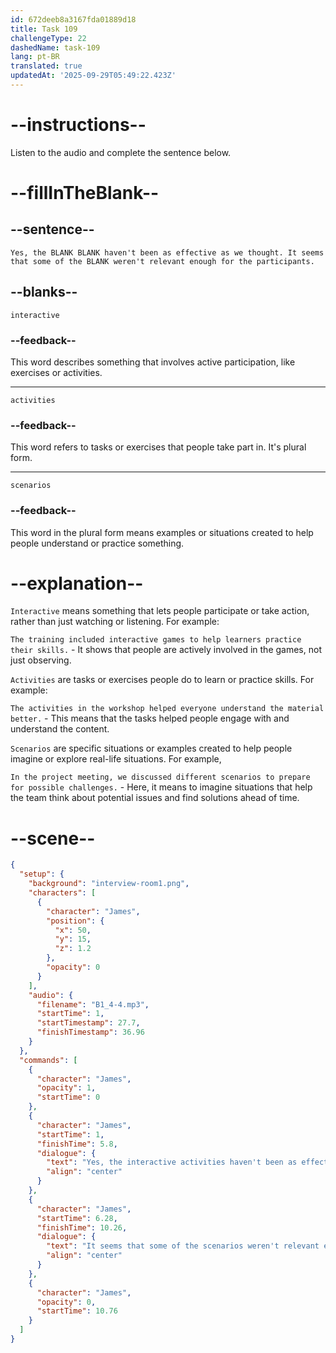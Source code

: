 ```yaml
---
id: 672deeb8a3167fda01889d18
title: Task 109
challengeType: 22
dashedName: task-109
lang: pt-BR
translated: true
updatedAt: '2025-09-29T05:49:22.423Z'
---
```


<!-- (Audio) James: Yes, the interactive activities haven't been as effective as we thought. It seems that some of the scenarios weren't relevant enough for the participants. -->

# --instructions--

Listen to the audio and complete the sentence below.

# --fillInTheBlank--

## --sentence--

`Yes, the BLANK BLANK haven't been as effective as we thought. It seems that some of the BLANK weren't relevant enough for the participants.`

## --blanks--

`interactive`

### --feedback--

This word describes something that involves active participation, like exercises or activities.

---

`activities`

### --feedback--

This word refers to tasks or exercises that people take part in. It's plural form.

---

`scenarios`

### --feedback--

This word in the plural form means examples or situations created to help people understand or practice something.

# --explanation--

`Interactive` means something that lets people participate or take action, rather than just watching or listening. For example:

`The training included interactive games to help learners practice their skills.` - It shows that people are actively involved in the games, not just observing.

`Activities` are tasks or exercises people do to learn or practice skills. For example:

`The activities in the workshop helped everyone understand the material better.` - This means that the tasks helped people engage with and understand the content.

`Scenarios` are specific situations or examples created to help people imagine or explore real-life situations. For example,

`In the project meeting, we discussed different scenarios to prepare for possible challenges.` - Here, it means to imagine situations that help the team think about potential issues and find solutions ahead of time.

# --scene--

```json
{
  "setup": {
    "background": "interview-room1.png",
    "characters": [
      {
        "character": "James",
        "position": {
          "x": 50,
          "y": 15,
          "z": 1.2
        },
        "opacity": 0
      }
    ],
    "audio": {
      "filename": "B1_4-4.mp3",
      "startTime": 1,
      "startTimestamp": 27.7,
      "finishTimestamp": 36.96
    }
  },
  "commands": [
    {
      "character": "James",
      "opacity": 1,
      "startTime": 0
    },
    {
      "character": "James",
      "startTime": 1,
      "finishTime": 5.8,
      "dialogue": {
        "text": "Yes, the interactive activities haven't been as effective as we thought.",
        "align": "center"
      }
    },
    {
      "character": "James",
      "startTime": 6.28,
      "finishTime": 10.26,
      "dialogue": {
        "text": "It seems that some of the scenarios weren't relevant enough for the participants.",
        "align": "center"
      }
    },
    {
      "character": "James",
      "opacity": 0,
      "startTime": 10.76
    }
  ]
}
```
